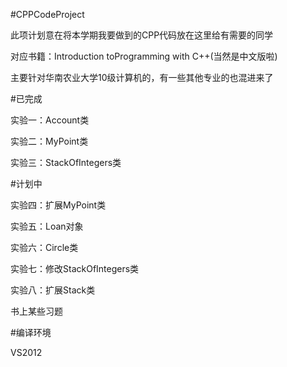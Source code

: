 #CPPCodeProject

此项计划意在将本学期我要做到的CPP代码放在这里给有需要的同学

对应书籍：Introduction toProgramming with C++(当然是中文版啦)

主要针对华南农业大学10级计算机的，有一些其他专业的也混进来了



#已完成
                                                    
实验一：Account类

实验二：MyPoint类

实验三：StackOfIntegers类



#计划中

实验四：扩展MyPoint类

实验五：Loan对象

实验六：Circle类

实验七：修改StackOfIntegers类

实验八：扩展Stack类

书上某些习题


#编译环境

VS2012
